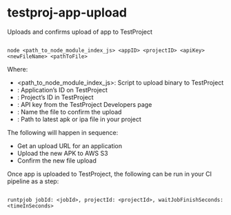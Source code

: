 # testproj-app-upload
Uploads and confirms upload of app to TestProject

```

node <path_to_node_module_index_js> <appID> <projectID> <apiKey> <newFileName> <pathToFile>
```

Where:

- <path_to_node_module_index_js>: Script to upload binary to TestProject
- <appID>: Application’s ID on TestProject
- <projectID>: Project’s ID in TestProject
- <apiKey>: API key from the TestProject Developers page
- <newFileName>: Name the file to confirm the upload
- <pathToFile>: Path to latest apk or ipa file in your project

The following will happen in sequence:

- Get an upload URL for an application
- Upload the new APK to AWS S3
- Confirm the new file upload

Once app is uploaded to TestProject, the following can be run in your CI pipeline as a step:

```

runtpjob jobId: <jobId>, projectId: <projectId>, waitJobFinishSeconds: <timeInSeconds>
```
